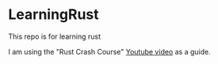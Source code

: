 # LearningRust

This repo is for learning rust

I am using the "Rust Crash Course" [Youtube video](https://www.youtube.com/watch?v=zF34dRivLOw) as a guide.